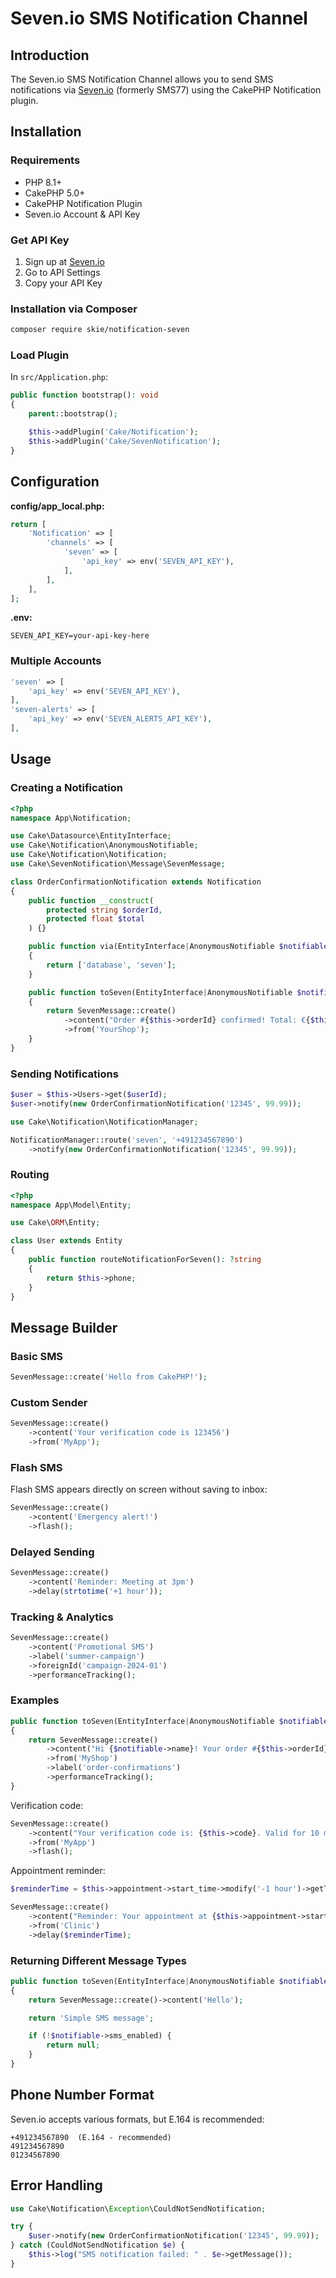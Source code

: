 # Seven.io SMS Notification Channel

<a name="introduction"></a>
## Introduction

The Seven.io SMS Notification Channel allows you to send SMS notifications via [Seven.io](https://www.seven.io) (formerly SMS77) using the CakePHP Notification plugin.

<a name="installation"></a>
## Installation

### Requirements

- PHP 8.1+
- CakePHP 5.0+
- CakePHP Notification Plugin
- Seven.io Account & API Key

### Get API Key

1. Sign up at [Seven.io](https://www.seven.io)
2. Go to API Settings
3. Copy your API Key

### Installation via Composer

```bash
composer require skie/notification-seven
```

### Load Plugin

In `src/Application.php`:

```php
public function bootstrap(): void
{
    parent::bootstrap();

    $this->addPlugin('Cake/Notification');
    $this->addPlugin('Cake/SevenNotification');
}
```

<a name="configuration"></a>
## Configuration

**config/app_local.php:**
```php
return [
    'Notification' => [
        'channels' => [
            'seven' => [
                'api_key' => env('SEVEN_API_KEY'),
            ],
        ],
    ],
];
```

**.env:**
```
SEVEN_API_KEY=your-api-key-here
```

### Multiple Accounts

```php
'seven' => [
    'api_key' => env('SEVEN_API_KEY'),
],
'seven-alerts' => [
    'api_key' => env('SEVEN_ALERTS_API_KEY'),
],
```

<a name="usage"></a>
## Usage

### Creating a Notification

```php
<?php
namespace App\Notification;

use Cake\Datasource\EntityInterface;
use Cake\Notification\AnonymousNotifiable;
use Cake\Notification\Notification;
use Cake\SevenNotification\Message\SevenMessage;

class OrderConfirmationNotification extends Notification
{
    public function __construct(
        protected string $orderId,
        protected float $total
    ) {}

    public function via(EntityInterface|AnonymousNotifiable $notifiable): array
    {
        return ['database', 'seven'];
    }

    public function toSeven(EntityInterface|AnonymousNotifiable $notifiable): SevenMessage
    {
        return SevenMessage::create()
            ->content("Order #{$this->orderId} confirmed! Total: €{$this->total}")
            ->from('YourShop');
    }
}
```

### Sending Notifications

```php
$user = $this->Users->get($userId);
$user->notify(new OrderConfirmationNotification('12345', 99.99));

use Cake\Notification\NotificationManager;

NotificationManager::route('seven', '+491234567890')
    ->notify(new OrderConfirmationNotification('12345', 99.99));
```

### Routing

```php
<?php
namespace App\Model\Entity;

use Cake\ORM\Entity;

class User extends Entity
{
    public function routeNotificationForSeven(): ?string
    {
        return $this->phone;
    }
}
```

<a name="message-builder"></a>
## Message Builder

### Basic SMS

```php
SevenMessage::create('Hello from CakePHP!');
```

### Custom Sender

```php
SevenMessage::create()
    ->content('Your verification code is 123456')
    ->from('MyApp');
```

### Flash SMS

Flash SMS appears directly on screen without saving to inbox:

```php
SevenMessage::create()
    ->content('Emergency alert!')
    ->flash();
```

### Delayed Sending

```php
SevenMessage::create()
    ->content('Reminder: Meeting at 3pm')
    ->delay(strtotime('+1 hour'));
```

### Tracking & Analytics

```php
SevenMessage::create()
    ->content('Promotional SMS')
    ->label('summer-campaign')
    ->foreignId('campaign-2024-01')
    ->performanceTracking();
```

### Examples

```php
public function toSeven(EntityInterface|AnonymousNotifiable $notifiable): SevenMessage
{
    return SevenMessage::create()
        ->content("Hi {$notifiable->name}! Your order #{$this->orderId} is confirmed. Total: €{$this->total}")
        ->from('MyShop')
        ->label('order-confirmations')
        ->performanceTracking();
}
```

Verification code:

```php
SevenMessage::create()
    ->content("Your verification code is: {$this->code}. Valid for 10 minutes.")
    ->from('MyApp')
    ->flash();
```

Appointment reminder:

```php
$reminderTime = $this->appointment->start_time->modify('-1 hour')->getTimestamp();

SevenMessage::create()
    ->content("Reminder: Your appointment at {$this->appointment->start_time->format('H:i')}")
    ->from('Clinic')
    ->delay($reminderTime);
```

### Returning Different Message Types

```php
public function toSeven(EntityInterface|AnonymousNotifiable $notifiable): SevenMessage|string|null
{
    return SevenMessage::create()->content('Hello');

    return 'Simple SMS message';

    if (!$notifiable->sms_enabled) {
        return null;
    }
}
```

<a name="phone-number-format"></a>
## Phone Number Format

Seven.io accepts various formats, but E.164 is recommended:

```
+491234567890  (E.164 - recommended)
491234567890
01234567890
```

<a name="error-handling"></a>
## Error Handling

```php
use Cake\Notification\Exception\CouldNotSendNotification;

try {
    $user->notify(new OrderConfirmationNotification('12345', 99.99));
} catch (CouldNotSendNotification $e) {
    $this->log("SMS notification failed: " . $e->getMessage());
}
```

